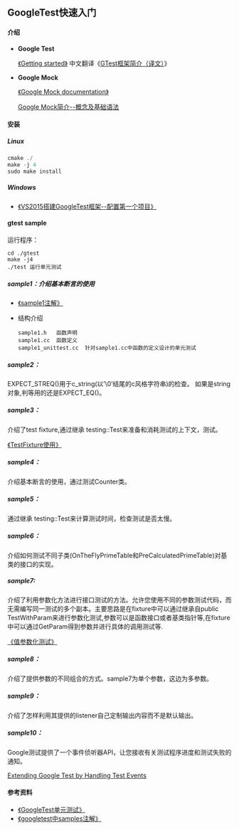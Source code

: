 ## GoogleTest快速入门

#### 介绍

+ **Google Test**

  [《Getting started》](https://github.com/google/googletest/blob/master/googletest/docs/primer.md) 中文翻译《[GTest框架简介（译文）](https://www.cnblogs.com/jycboy/p/6057677.html)》

+ **Google Mock**

   [《Google Mock documentation》](https://github.com/google/googletest/blob/master/googlemock/README.md)

   [Google Mock简介--概念及基础语法](https://www.cnblogs.com/jycboy/p/gmock_summary.html)

#### 安装
##### Linux
```c
cmake ./
make -j 4
sudo make install
```
##### Windows
+ [《VS2015搭建GoogleTest框架--配置第一个项目》](http://www.cnblogs.com/jycboy/p/6001153.html)

#### gtest sample

运行程序：

```shell
cd ./gtest 
make -j4 
./test 运行单元测试
```

##### sample1：介绍基本断言的使用
+ [《sample1注解》](https://www.cnblogs.com/jycboy/p/6057849.html)

+ 结构介绍

  ```
  sample1.h   函数声明
  sample1.cc  函数定义
  sample1_unittest.cc  针对sample1.cc中函数的定义设计的单元测试
  ```

##### sample2：

EXPECT_STREQ()用于c_string(以’\0’结尾的c风格字符串)的检查。 如果是string对象,判等用的还是EXPECT_EQ()。

##### sample3：

介绍了test fixture,通过继承 testing::Test来准备和消耗测试的上下文，测试。

[《TestFixture使用》](https://www.cnblogs.com/jycboy/p/gtest_testfixture.html)

##### sample4：

介绍基本断言的使用，通过测试Counter类。

##### sample5：

通过继承 testing::Test来计算测试时间，检查测试是否太慢。

##### sample6：

介绍如何测试不同子类(OnTheFlyPrimeTable和PreCalculatedPrimeTable)对基类的接口的实现。

##### sample7:
介绍了利用参数化方法进行接口测试的方法。允许您使用不同的参数测试代码，而无需编写同一测试的多个副本。主要思路是在fixture中可以通过继承自public TestWithParam来进行参数化测试,参数可以是函数接口或者基类指针等,在fixture中可以通过GetParam得到参数并进行具体的调用测试等. 

[《值参数化测试》](https://www.cnblogs.com/jycboy/p/6118073.html)

##### sample8：

介绍了提供参数的不同组合的方式。sample7为单个参数，这边为多参数。

##### sample9：

介绍了怎样利用其提供的listener自己定制输出内容而不是默认输出。

##### sample10：

Google测试提供了一个事件侦听器API，让您接收有关测试程序进度和测试失败的通知。 

[Extending Google Test by Handling Test Events](https://www.cnblogs.com/jycboy/p/gtest_handlingEvent.html)

#### 参考资料

+ [《GoogleTest单元测试》](https://www.cnblogs.com/jycboy/category/900460.html)
+ [《googletest中samples注解》](https://blog.csdn.net/aganlengzi/article/details/64921496?locationNum=6&fps=1)